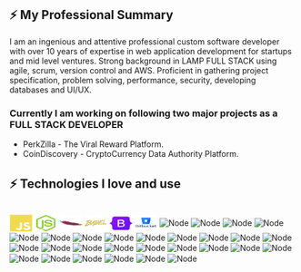 ## ⚡ My Professional Summary

I am an ingenious and attentive professional custom software developer with over 10 years of expertise in web application development for startups and mid level ventures. Strong background in LAMP FULL STACK using agile, scrum, version control and AWS. Proficient in gathering project specification, problem solving, performance, security, developing databases and UI/UX. 

### Currently I am working on following two major projects as a FULL STACK DEVELOPER

- PerkZilla - The Viral Reward Platform.
- CoinDiscovery - CryptoCurrency Data Authority Platform.

<!--

![PerkZilla - The Viral Reward Platform](https://cdn.perkzilla.com/q:i/r:0/wp:1/w:450/u:https://perkzilla.com/wp-content/uploads/2020/08/pkz_logo_white.svg)
![CoinDiscovery - CryptoCurrency Data Authority Platform](http://coindiscovery-staging.us-east-1.elasticbeanstalk.com/img/fav.png)

-->

## ⚡ Technologies I love and use
  
<div style="display: inline_block"><br>
  <img align="center" alt="js" height="30" width="40" src="https://raw.githubusercontent.com/devicons/devicon/master/icons/javascript/javascript-plain.svg">
  <img align="center" alt="Node" height="30" width="40" src="https://raw.githubusercontent.com/devicons/devicon/master/icons/nodejs/nodejs-original.svg">
  
  <img align="center" alt="Node" height="30" width="40" src="https://github.com/devicons/devicon/blob/master/icons/apache/apache-original.svg">
  <img align="center" alt="Node" height="30" width="40" src="https://github.com/devicons/devicon/blob/master/icons/babel/babel-original.svg">
  <img align="center" alt="Node" height="30" width="40" src="https://github.com/devicons/devicon/blob/master/icons/bootstrap/bootstrap-original.svg">
  <img align="center" alt="Node" height="30" width="40" src="https://github.com/devicons/devicon/blob/master/icons/bitbucket/bitbucket-original-wordmark.svg">
    <img align="center" alt="Node" height="30" width="40" src=“https://github.com/devicons/devicon/blob/master/icons/codeigniter/codeigniter-plain.svg”>

  <img align="center" alt="Node" height="30" width="40" src=“https://github.com/devicons/devicon/blob/master/icons/composer/composer-original.svg”>
  <img align="center" alt="Node" height="30" width="40" src=“https://github.com/devicons/devicon/blob/master/icons/css3/css3-original.svg”>
  <img align="center" alt="Node" height="30" width="40" src=“https://github.com/devicons/devicon/blob/master/icons/express/express-original.svg”>
  <img align="center" alt="Node" height="30" width="40" src=“https://github.com/devicons/devicon/blob/master/icons/figma/figma-original.svg”>
  <img align="center" alt="Node" height="30" width="40" src=“https://github.com/devicons/devicon/blob/master/icons/git/git-original.svg”>
  <img align="center" alt="Node" height="30" width="40" src=“https://github.com/devicons/devicon/blob/master/icons/github/github-original.svg”>
  <img align="center" alt="Node" height="30" width="40" src=“https://github.com/devicons/devicon/blob/master/icons/graphql/graphql-plain.svg”>
  <img align="center" alt="Node" height="30" width="40" src=“https://github.com/devicons/devicon/blob/master/icons/html5/html5-original.svg”>
  <img align="center" alt="Node" height="30" width="40" src=“https://github.com/devicons/devicon/blob/master/icons/javascript/javascript-original.svg”>
  <img align="center" alt="Node" height="30" width="40" src=“https://github.com/devicons/devicon/blob/master/icons/jquery/jquery-original.svg”>
  <img align="center" alt="Node" height="30" width="40" src=“https://github.com/devicons/devicon/blob/master/icons/laravel/laravel-plain.svg”>
  <img align="center" alt="Node" height="30" width="40" src=“https://github.com/devicons/devicon/blob/master/icons/less/less-plain-wordmark.svg”>
  <img align="center" alt="Node" height="30" width="40" src=“https://github.com/devicons/devicon/blob/master/icons/mongodb/mongodb-original.svg”>
  <img align="center" alt="Node" height="30" width="40" src=“https://github.com/devicons/devicon/blob/master/icons/mysql/mysql-original.svg”>
  <img align="center" alt="Node" height="30" width="40" src=“https://github.com/devicons/devicon/blob/master/icons/nodejs/nodejs-original.svg”>
  <img align="center" alt="Node" height="30" width="40" src=“https://github.com/devicons/devicon/blob/master/icons/npm/npm-original-wordmark.svg”>
  <img align="center" alt="Node" height="30" width="40" src=“https://github.com/devicons/devicon/blob/master/icons/php/php-original.svg”>
  <img align="center" alt="Node" height="30" width="40" src=“https://github.com/devicons/devicon/blob/master/icons/react/react-original.svg”>
  <img align="center" alt="Node" height="30" width="40" src=“https://github.com/devicons/devicon/blob/master/icons/slack/slack-original.svg”>


  <img align="center" alt="Node" height="30" width="40" src=“https://github.com/devicons/devicon/blob/master/icons/symfony/symfony-original.svg”>
  <img align="center" alt="Node" height="30" width="40" src=“https://github.com/devicons/devicon/blob/master/icons/trello/trello-plain.svg”>
  <img align="center" alt="Node" height="30" width="40" src=“https://github.com/devicons/devicon/blob/master/icons/ubuntu/ubuntu-plain.svg”>
  <img align="center" alt="Node" height="30" width="40" src=“https://github.com/devicons/devicon/blob/master/icons/visualstudio/visualstudio-plain.svg”>
  <img align="center" alt="Node" height="30" width="40" src=“https://github.com/devicons/devicon/blob/master/icons/vscode/vscode-original.svg”>
  <img align="center" alt="Node" height="30" width="40" src=“https://github.com/devicons/devicon/blob/master/icons/webpack/webpack-original.svg”>
  <img align="center" alt="Node" height="30" width="40" src=“https://github.com/devicons/devicon/blob/master/icons/wordpress/wordpress-plain.svg”>
  <img align="center" alt="Node" height="30" width="40" src=“https://github.com/devicons/devicon/blob/master/icons/yii/yii-original.svg”>
  
</div>

<!--
**ankushshandilya/ankushshandilya** is a ✨ _special_ ✨ repository because its `README.md` (this file) appears on your GitHub profile.

Here are some ideas to get you started:

- 🔭 I’m currently working on ...
- 🌱 I’m currently learning ...
- 👯 I’m looking to collaborate on ...
- 🤔 I’m looking for help with ...
- 💬 Ask me about ...
- 📫 How to reach me: ...
- 😄 Pronouns: ...
- ⚡ Fun fact: ...
-->
